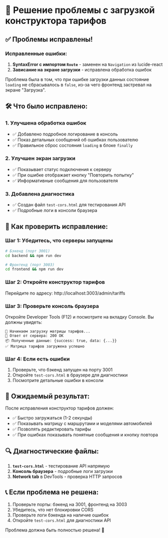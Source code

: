 # 🔧 Решение проблемы с загрузкой конструктора тарифов

## ✅ Проблемы исправлены!

### Исправленные ошибки:
1. **SyntaxError с импортом `Route`** - заменен на `Navigation` из lucide-react
2. **Зависание на экране загрузки** - исправлена обработка ошибок

Проблема была в том, что при ошибке загрузки данных состояние `loading` не сбрасывалось в `false`, из-за чего фронтенд застревал на экране "Загрузка".

## 🛠️ Что было исправлено:

### 1. **Улучшена обработка ошибок**
- ✅ Добавлено подробное логирование в консоль
- ✅ Показ детальных сообщений об ошибках пользователю
- ✅ Правильное сброс состояния `loading` в блоке `finally`

### 2. **Улучшен экран загрузки**
- ✅ Показывает статус подключения к серверу
- ✅ При ошибке отображает кнопку "Повторить попытку"
- ✅ Информативные сообщения для пользователя

### 3. **Добавлена диагностика**
- ✅ Создан файл `test-cors.html` для тестирования API
- ✅ Подробные логи в консоли браузера

## 🚀 Как проверить исправление:

### Шаг 1: Убедитесь, что серверы запущены
```bash
# Бэкенд (порт 3001)
cd backend && npm run dev

# Фронтенд (порт 3003) 
cd frontend && npm run dev
```

### Шаг 2: Откройте конструктор тарифов
Перейдите по адресу: http://localhost:3003/admin/tariffs

### Шаг 3: Проверьте консоль браузера
Откройте Developer Tools (F12) и посмотрите на вкладку Console. Вы должны увидеть:
```
🔄 Начинаем загрузку матрицы тарифов...
📡 Ответ от сервера: 200 OK
📦 Полученные данные: {success: true, data: {...}}
✅ Матрица тарифов загружена успешно
```

### Шаг 4: Если есть ошибки
1. Проверьте, что бэкенд запущен на порту 3001
2. Откройте `test-cors.html` в браузере для диагностики
3. Посмотрите детальные ошибки в консоли

## 🎯 Ожидаемый результат:

После исправления конструктор тарифов должен:
- ✅ Быстро загружаться (1-2 секунды)
- ✅ Показывать матрицу с маршрутами и моделями автомобилей
- ✅ Позволять редактировать тарифы
- ✅ При ошибках показывать понятные сообщения и кнопку повтора

## 🔍 Диагностические файлы:

1. **`test-cors.html`** - тестирование API напрямую
2. **Консоль браузера** - подробные логи загрузки
3. **Network tab** в DevTools - проверка HTTP запросов

## 📞 Если проблема не решена:

1. Проверьте порты: бэкенд на 3001, фронтенд на 3003
2. Убедитесь, что нет блокировки CORS
3. Проверьте логи бэкенда на наличие ошибок
4. Откройте `test-cors.html` для диагностики API

Проблема должна быть полностью решена! 🎉
